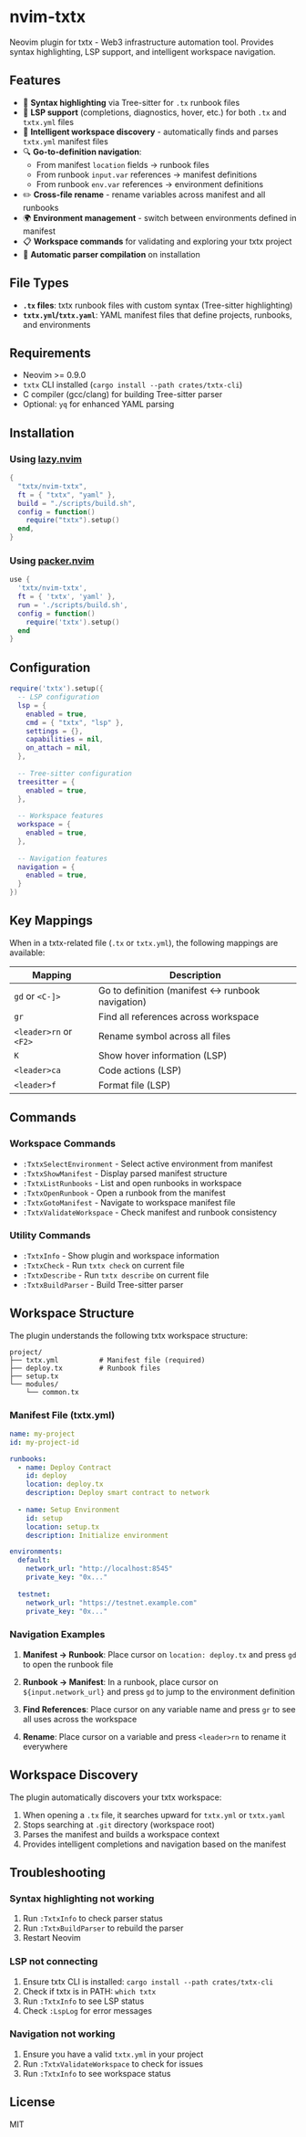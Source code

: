 # nvim-txtx

Neovim plugin for txtx - Web3 infrastructure automation tool. Provides syntax highlighting, LSP support, and intelligent workspace navigation.

## Features

- 🎨 **Syntax highlighting** via Tree-sitter for `.tx` runbook files
- 🔧 **LSP support** (completions, diagnostics, hover, etc.) for both `.tx` and `txtx.yml` files
- 📝 **Intelligent workspace discovery** - automatically finds and parses `txtx.yml` manifest files
- 🔍 **Go-to-definition navigation**:
  - From manifest `location` fields → runbook files
  - From runbook `input.var` references → manifest definitions
  - From runbook `env.var` references → environment definitions
- ✏️ **Cross-file rename** - rename variables across manifest and all runbooks
- 🌍 **Environment management** - switch between environments defined in manifest
- 📋 **Workspace commands** for validating and exploring your txtx project
- 🚀 **Automatic parser compilation** on installation

## File Types

- **`.tx` files**: txtx runbook files with custom syntax (Tree-sitter highlighting)
- **`txtx.yml`/`txtx.yaml`**: YAML manifest files that define projects, runbooks, and environments

## Requirements

- Neovim >= 0.9.0
- `txtx` CLI installed (`cargo install --path crates/txtx-cli`)
- C compiler (gcc/clang) for building Tree-sitter parser
- Optional: `yq` for enhanced YAML parsing

## Installation

### Using [lazy.nvim](https://github.com/folke/lazy.nvim)

```lua
{
  "txtx/nvim-txtx",
  ft = { "txtx", "yaml" },
  build = "./scripts/build.sh",
  config = function()
    require("txtx").setup()
  end,
}
```

### Using [packer.nvim](https://github.com/wbthomason/packer.nvim)

```lua
use {
  'txtx/nvim-txtx',
  ft = { 'txtx', 'yaml' },
  run = './scripts/build.sh',
  config = function()
    require('txtx').setup()
  end
}
```

## Configuration

```lua
require('txtx').setup({
  -- LSP configuration
  lsp = {
    enabled = true,
    cmd = { "txtx", "lsp" },
    settings = {},
    capabilities = nil,
    on_attach = nil,
  },
  
  -- Tree-sitter configuration
  treesitter = {
    enabled = true,
  },
  
  -- Workspace features
  workspace = {
    enabled = true,
  },
  
  -- Navigation features
  navigation = {
    enabled = true,
  }
})
```

## Key Mappings

When in a txtx-related file (`.tx` or `txtx.yml`), the following mappings are available:

| Mapping | Description |
|---------|-------------|
| `gd` or `<C-]>` | Go to definition (manifest ↔ runbook navigation) |
| `gr` | Find all references across workspace |
| `<leader>rn` or `<F2>` | Rename symbol across all files |
| `K` | Show hover information (LSP) |
| `<leader>ca` | Code actions (LSP) |
| `<leader>f` | Format file (LSP) |

## Commands

### Workspace Commands

- `:TxtxSelectEnvironment` - Select active environment from manifest
- `:TxtxShowManifest` - Display parsed manifest structure
- `:TxtxListRunbooks` - List and open runbooks in workspace
- `:TxtxOpenRunbook` - Open a runbook from the manifest
- `:TxtxGotoManifest` - Navigate to workspace manifest file
- `:TxtxValidateWorkspace` - Check manifest and runbook consistency

### Utility Commands

- `:TxtxInfo` - Show plugin and workspace information
- `:TxtxCheck` - Run `txtx check` on current file
- `:TxtxDescribe` - Run `txtx describe` on current file
- `:TxtxBuildParser` - Build Tree-sitter parser

## Workspace Structure

The plugin understands the following txtx workspace structure:

```
project/
├── txtx.yml          # Manifest file (required)
├── deploy.tx         # Runbook files
├── setup.tx
└── modules/
    └── common.tx
```

### Manifest File (txtx.yml)

```yaml
name: my-project
id: my-project-id

runbooks:
  - name: Deploy Contract
    id: deploy
    location: deploy.tx
    description: Deploy smart contract to network
  
  - name: Setup Environment
    id: setup
    location: setup.tx
    description: Initialize environment

environments:
  default:
    network_url: "http://localhost:8545"
    private_key: "0x..."
  
  testnet:
    network_url: "https://testnet.example.com"
    private_key: "0x..."
```

### Navigation Examples

1. **Manifest → Runbook**: Place cursor on `location: deploy.tx` and press `gd` to open the runbook file

2. **Runbook → Manifest**: In a runbook, place cursor on `${input.network_url}` and press `gd` to jump to the environment definition

3. **Find References**: Place cursor on any variable name and press `gr` to see all uses across the workspace

4. **Rename**: Place cursor on a variable and press `<leader>rn` to rename it everywhere

## Workspace Discovery

The plugin automatically discovers your txtx workspace:

1. When opening a `.tx` file, it searches upward for `txtx.yml` or `txtx.yaml`
2. Stops searching at `.git` directory (workspace root)
3. Parses the manifest and builds a workspace context
4. Provides intelligent completions and navigation based on the manifest

## Troubleshooting

### Syntax highlighting not working
1. Run `:TxtxInfo` to check parser status
2. Run `:TxtxBuildParser` to rebuild the parser
3. Restart Neovim

### LSP not connecting
1. Ensure txtx CLI is installed: `cargo install --path crates/txtx-cli`
2. Check if txtx is in PATH: `which txtx`
3. Run `:TxtxInfo` to see LSP status
4. Check `:LspLog` for error messages

### Navigation not working
1. Ensure you have a valid `txtx.yml` in your project
2. Run `:TxtxValidateWorkspace` to check for issues
3. Run `:TxtxInfo` to see workspace status

## License

MIT